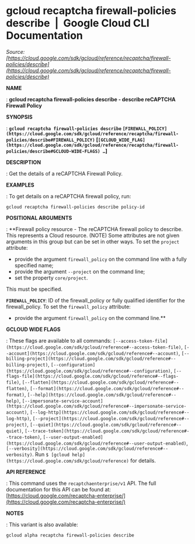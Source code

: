 # gcloud recaptcha firewall-policies describe  |  Google Cloud CLI Documentation

*Source: [https://cloud.google.com/sdk/gcloud/reference/recaptcha/firewall-policies/describe](https://cloud.google.com/sdk/gcloud/reference/recaptcha/firewall-policies/describe)*

**NAME**

: **gcloud recaptcha firewall-policies describe - describe reCAPTCHA Firewall Policy**

**SYNOPSIS**

: **`gcloud recaptcha firewall-policies describe` `[FIREWALL_POLICY](https://cloud.google.com/sdk/gcloud/reference/recaptcha/firewall-policies/describe#FIREWALL_POLICY)` [`[GCLOUD_WIDE_FLAG](https://cloud.google.com/sdk/gcloud/reference/recaptcha/firewall-policies/describe#GCLOUD-WIDE-FLAGS) …`]**

**DESCRIPTION**

: Get the details of a reCAPTCHA Firewall Policy.

**EXAMPLES**

: To get details on a reCAPTCHA firewall policy, run:

```
gcloud recaptcha firewall-policies describe policy-id
```

**POSITIONAL ARGUMENTS**

: **Firewall policy resource - The reCAPTCHA firewall policy to describe. This
represents a Cloud resource. (NOTE) Some attributes are not given arguments in
this group but can be set in other ways.
To set the `project` attribute:

- provide the argument `firewall_policy` on the command line with a
fully specified name;
- provide the argument `--project` on the command line;
- set the property `core/project`.

This must be specified.

**`FIREWALL_POLICY`**:
ID of the firewall_policy or fully qualified identifier for the firewall_policy.
To set the `firewall_policy` attribute:

- provide the argument `firewall_policy` on the command line.**

**GCLOUD WIDE FLAGS**

: These flags are available to all commands: `[--access-token-file](https://cloud.google.com/sdk/gcloud/reference#--access-token-file)`,
`[--account](https://cloud.google.com/sdk/gcloud/reference#--account)`, `[--billing-project](https://cloud.google.com/sdk/gcloud/reference#--billing-project)`,
`[--configuration](https://cloud.google.com/sdk/gcloud/reference#--configuration)`,
`[--flags-file](https://cloud.google.com/sdk/gcloud/reference#--flags-file)`,
`[--flatten](https://cloud.google.com/sdk/gcloud/reference#--flatten)`, `[--format](https://cloud.google.com/sdk/gcloud/reference#--format)`, `[--help](https://cloud.google.com/sdk/gcloud/reference#--help)`, `[--impersonate-service-account](https://cloud.google.com/sdk/gcloud/reference#--impersonate-service-account)`,
`[--log-http](https://cloud.google.com/sdk/gcloud/reference#--log-http)`,
`[--project](https://cloud.google.com/sdk/gcloud/reference#--project)`, `[--quiet](https://cloud.google.com/sdk/gcloud/reference#--quiet)`, `[--trace-token](https://cloud.google.com/sdk/gcloud/reference#--trace-token)`, `[--user-output-enabled](https://cloud.google.com/sdk/gcloud/reference#--user-output-enabled)`,
`[--verbosity](https://cloud.google.com/sdk/gcloud/reference#--verbosity)`.
Run `$ [gcloud help](https://cloud.google.com/sdk/gcloud/reference)` for details.

**API REFERENCE**

: This command uses the `recaptchaenterprise/v1` API. The full
documentation for this API can be found at: [https://cloud.google.com/recaptcha-enterprise/](https://cloud.google.com/recaptcha-enterprise/)

**NOTES**

: This variant is also available:

```
gcloud alpha recaptcha firewall-policies describe
```
